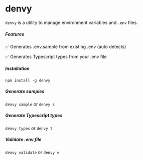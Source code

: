 # denvy
`denvy` is a utility to manage environment variables and `.env` files.

##### Features
✅ Generates .env.sample from existing .env (auto detects)

✅ Generates Typescript types from your .env file

##### Installation
```
npm install -g denvy
```
##### Generate samples
```denvy sample``` or ```denvy s```

##### Generate Typescript types
```denvy types``` or ```denvy t```

##### Validate .env file
```denvy validate``` or ```denvy v```
